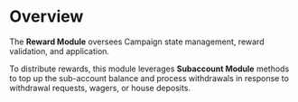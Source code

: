 # **Overview**

The **Reward Module** oversees Campaign state management, reward validation, and application.

To distribute rewards, this module leverages **Subaccount Module** methods to top up the sub-account balance and process withdrawals in response to withdrawal requests, wagers, or house deposits.
